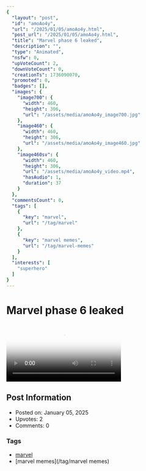 ```yaml
---
{
  "layout": "post",
  "id": "amoAo4y",
  "url": "/2025/01/05/amoAo4y.html",
  "post_url": "/2025/01/05/amoAo4y.html",
  "title": "Marvel phase 6 leaked",
  "description": "",
  "type": "Animated",
  "nsfw": 0,
  "upVoteCount": 2,
  "downVoteCount": 0,
  "creationTs": 1736090070,
  "promoted": 0,
  "badges": [],
  "images": {
    "image700": {
      "width": 460,
      "height": 306,
      "url": "/assets/media/amoAo4y_image700.jpg"
    },
    "image460": {
      "width": 460,
      "height": 306,
      "url": "/assets/media/amoAo4y_image460.jpg"
    },
    "image460sv": {
      "width": 460,
      "height": 306,
      "url": "/assets/media/amoAo4y_video.mp4",
      "hasAudio": 1,
      "duration": 37
    }
  },
  "commentsCount": 0,
  "tags": [
    {
      "key": "marvel",
      "url": "/tag/marvel"
    },
    {
      "key": "marvel memes",
      "url": "/tag/marvel-memes"
    }
  ],
  "interests": [
    "superhero"
  ]
}
---
```


# Marvel phase 6 leaked

<video controls playsinline loop poster="/assets/media/amoAo4y_image460.jpg">
  <source src="/assets/media/amoAo4y_video.mp4" type="video/mp4">
  Your browser does not support the video tag.
</video>

## Post Information

- Posted on: January 05, 2025
- Upvotes: 2
- Comments: 0

### Tags

- [marvel](/tag/marvel)
- [marvel memes](/tag/marvel memes)

